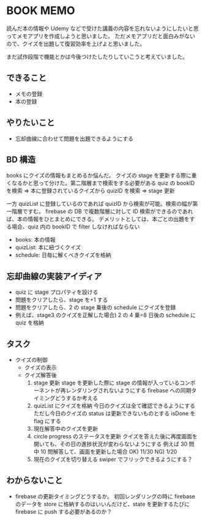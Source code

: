 # BOOK MEMO

読んだ本の情報や Udemy などで受けた講義の内容を忘れないようにしたいと思ってメモアプリを作成しようと思いました。
ただメモアプリだと面白みがないので、クイズを出題して復習効率を上げよと思いました。

まだ試作段階で機能とかは今後つけたしたりしていこうと考えていました。

## できること

- メモの登録
- 本の登録

## やりたいこと

- 忘却曲線に合わせて問題を出題できるようにする

## BD 構造

books にクイズの情報もまとめるか悩んだ。
クイズの stage を更新する際に重くなるかと思って分けた。第二階層まで検索をする必要がある
quiz の bookID を検索 => 本に登録されているクイズから quizID を検索 => stage 更新

一方 quizList に登録しているのであれば quizID から検索が可能。検索の幅が第一階層ですむ。
firebase の DB で複数階層に対して ID 検索ができるのであれば、本の情報をひとまとめにできる。
デメリットとしては、本ごとの出題をする場合、quiz 内の bookID で filter しなければならない

- books: 本の情報
- quizList: 本に紐づくクイズ
- schedule: 日毎に解くべきクイズを格納

## 忘却曲線の実装アイディア

- quiz に stage プロパティを設ける
- 問題をクリアしたら、stage を+1 する
- 問題をクリアしたら、2 の stage 乗後の schedule にクイズを登録
- 例えば、stage3 のクイズを正解した場合) 2 の 4 乗=8 日後の schedule に quiz を格納

## タスク

- クイズの制御
  - クイズの表示
  - クイズ解答後
    1. stage 更新
       stage を更新した際に stage の情報が入っているコンポーネントが再レンダリングされないようにする
       firebase への同期タイミングどうするか考える
    2. quizList にクイズを格納
       今日のクイズは全て確認できるようにする
       ただし今日のクイズの status は更新できないものとする
       isDone を flag にする
    3. 現在解答中のクイズを更新
    4. circle progress のステータスを更新
       クイズを答えた後に再度画面を開いても、その日の進捗状況が変わらないようにする
       例えば 30 問中 10 問解答して、画面を更新した場合
       OK) 11/30
       NG) 1/20
    5. 現在のクイズを切り替える
       swiper でフリックできるようにする？

## わからないこと

- firebase の更新タイミングどうするか。
  初回レンダリングの時に firebase のデータを store に格納するのはいいんだけど、state を更新するたびに firebase に push する必要があるのか？
